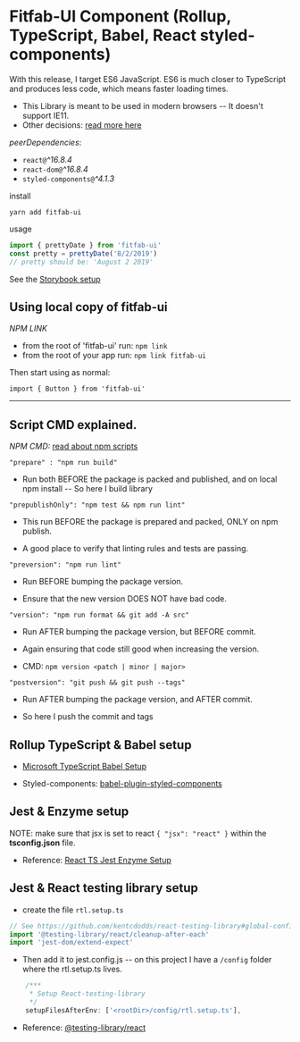 # Fitfab-UI Component (Rollup, TypeScript, Babel, React styled-components)

With this release, I target ES6 JavaScript. ES6 is much closer to TypeScript and produces less code, which means faster loading times.

-   This Library is meant to be used in modern browsers -- It doesn't support IE11.
-   Other decisions: [read more here](./DECISIONS.md)

_peerDependencies_:

-   `react@`_^16.8.4_
-   `react-dom@`_^16.8.4_
-   `styled-components@`_^4.1.3_

install

`yarn add fitfab-ui`

usage

```js
import { prettyDate } from 'fitfab-ui'
const pretty = prettyDate('8/2/2019')
// pretty should be: 'August 2 2019'
```

See the [Storybook setup](./STORYBOOK_SETUP.md)

## Using local copy of fitfab-ui

_NPM LINK_

-   from the root of 'fitfab-ui' run: `npm link`
-   from the root of your app run: `npm link fitfab-ui`

Then start using as normal:

`import { Button } from 'fitfab-ui'`

---

## Script CMD explained.

_NPM CMD:_ [read about npm scripts](https://docs.npmjs.com/misc/scripts)

`"prepare" : "npm run build"`

-   Run both BEFORE the package is packed and published, and on local npm install -- So here I build library

`"prepublishOnly": "npm test && npm run lint"`

-   This run BEFORE the package is prepared and packed, ONLY on npm publish.

-   A good place to verify that linting rules and tests are passing.

`"preversion": "npm run lint"`

-   Run BEFORE bumping the package version.

-   Ensure that the new version DOES NOT have bad code.

`"version": "npm run format && git add -A src"`

-   Run AFTER bumping the package version, but BEFORE commit.

-   Again ensuring that code still good when increasing the version.
-   CMD: `npm version <patch | minor | major>`

`"postversion": "git push && git push --tags"`

-   Run AFTER bumping the package version, and AFTER commit.

-   So here I push the commit and tags

## Rollup TypeScript & Babel setup

-   [Microsoft TypeScript Babel Setup](https://github.com/microsoft/TypeScript-Babel-Starter)

-   Styled-components: [babel-plugin-styled-components](https://www.styled-components.com/docs/tooling#usage)

## Jest & Enzyme setup

NOTE: make sure that jsx is set to react `{ "jsx": "react" }` within the **tsconfig.json** file.

-   Reference: [React TS Jest Enzyme Setup](https://github.com/cedrickchee/react-typescript-jest-enzyme-testing)

## Jest & React testing library setup

-   create the file `rtl.setup.ts`

```ts
// See https://github.com/kentcdodds/react-testing-library#global-config
import '@testing-library/react/cleanup-after-each'
import 'jest-dom/extend-expect'
```

-   Then add it to jest.config.js -- on this project I have a `/config` folder where the rtl.setup.ts lives.

```ts
    /***
     * Setup React-testing-library
     */
    setupFilesAfterEnv: ['<rootDir>/config/rtl.setup.ts'],
```

-   Reference: [@testing-library/react](https://testing-library.com/docs/react-testing-library/intro)
